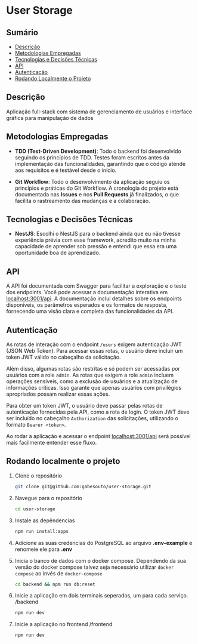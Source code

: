 # User Storage

## Sumário
- [Descrição](#descrição)
- [Metodologias Empregadas](#metodologias-empregadas)
- [Tecnologias e Decisões Técnicas](#tecnologias-e-decisões-técnicas)
- [API](#api)
- [Autenticação](#autenticação)
- [Rodando Localmente o Projeto](#rodando-localmente-o-projeto)

## Descrição

Aplicação full-stack com sistema de gerenciamento de usuários e interface gráfica para manipulação de dados

## Metodologias Empregadas

- **TDD (Test-Driven Development)**: Todo o backend foi desenvolvido seguindo os princípios de TDD. Testes foram escritos antes da implementação das funcionalidades, garantindo que o código atende aos requisitos e é testável desde o início.

- **Git Workflow**: Todo o desenvolvimento da aplicação seguiu os princípios e práticas do Git Workflow. A cronologia do projeto está documentada nas <strong>Issues</strong> e nos <strong>Pull Requests</strong> já finalizados, o que facilita o rastreamento das mudanças e a colaboração.

## Tecnologias e Decisões Técnicas

- **NestJS**: Escolhi o NestJS para o backend ainda que eu não tivesse experiência prévia com esse framework, acredito muito na minha capacidade de aprender sob pressão e entendi que essa era uma oportunidade boa de aprendizado.



## API

A API foi documentada com Swagger para facilitar a exploração e o teste dos endpoints. Você pode acessar a documentação interativa em [localhost:3001/api](http://localhost:3001/api). A documentação inclui detalhes sobre os endpoints disponíveis, os parâmetros esperados e os formatos de resposta, fornecendo uma visão clara e completa das funcionalidades da API.



## Autenticação

As rotas de interação com o endpoint `/users` exigem autenticação JWT (JSON Web Token). Para acessar essas rotas, o usuário deve incluir um token JWT válido no cabeçalho da solicitação. 

Além disso, algumas rotas são restritas e só podem ser acessadas por usuários com a role `admin`. As rotas que exigem a role `admin` incluem operações sensíveis, como a exclusão de usuários e a atualização de informações críticas. Isso garante que apenas usuários com privilégios apropriados possam realizar essas ações.

Para obter um token JWT, o usuário deve passar pelas rotas de autenticação fornecidas pela API, como a rota de login. O token JWT deve ser incluído no cabeçalho `Authorization` das solicitações, utilizando o formato `Bearer <token>`.

Ao rodar a aplicação e acessar o endpoint [localhost:3001/api](http://localhost:3001/api) será possível mais facilmente entender esse fluxo.

## Rodando localmente o projeto

1. Clone o repositório

    ```bash
   git clone git@github.com:gabesouto/user-storage.git
    ```

2. Navegue para o repositório

    ```bash
    cd user-storage
    ```

3. Instale as depêndencias

    ```bash
    npm run install:apps
    ```
4. Adicione as suas credencias do PostgreSQL ao arquivo <Strong>.env-example</Strong> e renomeie ele para <Strong>.env</Strong>

5. Inicia o banco de dados com o docker compose. Dependendo da sua versão do docker compose talvez seja necessário utilizar `docker compose` ao invés de `docker-compose`

    ```bash
    cd backend && npm run db:reset
    ```

6. Inicie a aplicação em dois terminais seperados, um para cada serviço.
   /backend

    ```bash
    npm run dev
    ```
7. Inicie a aplicação no frontend
  /frontend

    ```bash
    npm run dev
    ```
